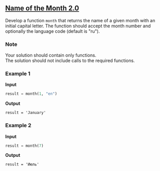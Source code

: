 ## [Name of the Month 2.0](../../../solutions/4.2/42_d.py)

Develop a function `month` that returns the name of a given month with an initial capital letter. The function should accept the month number and optionally the language code (default is "ru").

### Note

Your solution should contain only functions.\
The solution should not include calls to the required functions.

### Example 1

__Input__
```python
result = month(1, "en")
```

__Output__
```plaintext
result = 'January'
```

### Example 2

__Input__
```python
result = month(7)
```

__Output__
```plaintext
result = 'Июль'
```